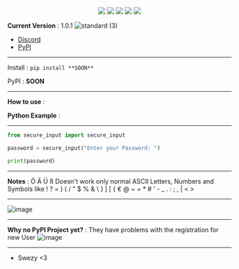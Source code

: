 <p align="center">
 <img src="https://img.shields.io/github/stars/SwezyDev/secure_input.svg?style=for-the-badge"/>

  <img src="https://img.shields.io/github/issues/SwezyDev/secure_input.svg?style=for-the-badge"/>

  <img src="https://img.shields.io/github/license/SwezyDev/secure_input.svg?style=for-the-badge"/>

  <img src="https://img.shields.io/github/forks/SwezyDev/secure_input.svg?style=for-the-badge"/>

  <img src="https://img.shields.io/github/contributors/SwezyDev/secure_input.svg?style=for-the-badge"/>

</p>

__Current Version__ : 1.0.1
![standard (3)](https://github.com/SwezyDev/secure_input/assets/109398018/72249ff7-eb81-4dbf-b9d9-accf1b359e65)
- [Discord](https://discord.gg/KkxjCe8Fg2)
- [PyPI](https://media.istockphoto.com/id/1309023728/de/video/filmisches-intro-des-kommenden-baldigen-schriftzugs-aus-der-dunkelheit.jpg?s=640x640&k=20&c=_aBSCfvGZoyWvrBijcVe92eQy2ebItfZarCpLJSXtQA=)

---------------------------------------

Install : ```pip install **SOON**```

PyPI : **SOON**

---------------------------------------

__How to use__ :

**Python Example** : 

---------------------------------------
```py
from secure_input import secure_input

password = secure_input("Enter your Password: ")

print(password)
```
---------------------------------------

__Notes__ : Ö Ä Ü ß Doesn't work only normal ASCII Letters, Numbers and Symbols like ! ? = ) ( / " $ % & \ } ] [ { € @ ~ + * # ' - _ . : ; , | < >

---------------------------------------

![image](https://github.com/SwezyDev/secure_input/assets/109398018/ee99a27d-21b0-4b73-a88c-c97811d43b3d)

---------------------------------------

__Why no PyPI Project yet?__ : They have problems with the registration for new User
![image](https://github.com/SwezyDev/secure_input/assets/109398018/5718f711-890f-416c-8098-35a612e61916)

---------------------------------------

- Swezy <3